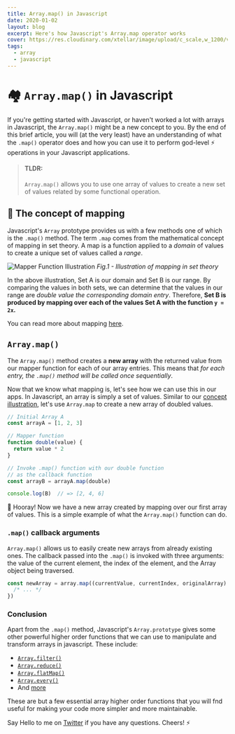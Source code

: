 ```yaml
---
title: Array.map() in Javascript
date: 2020-01-02
layout: blog
excerpt: Here's how Javascript's Array.map operator works
cover: https://res.cloudinary.com/xtellar/image/upload/c_scale,w_1200/v1577977938/jbakebwa.dev/blog-headers/array-map_vvtw7n.jpg
tags:
  - array
  - javascript
---
```


# 🏘 `Array.map()` in Javascript
If you're getting started with Javascript, or haven't worked a lot with arrays in Javascript, the `Array.map()` might be a new concept to you. By the end of this brief article, you will (at the very least) have an understanding of what the `.map()` operator does and how you can use it to perform god-level ⚡️ operations in your Javascript applications.

> #### TLDR:
> `Array.map()` allows you to use one array of values to create a new set of values related by some functional operation.

## 🎲 The concept of mapping
Javascript's `Array` prototype provides us with a few methods one of which is the `.map()` method. The term `.map` comes from the mathematical concept of mapping in set theory. A map is a function applied to a _domain_ of values to create a unique set of values called a _range_.

![Mapper Function Illustration](https://res.cloudinary.com/xtellar/image/upload/v1577979121/jbakebwa.dev/illustrations/mapper-illustration_ocnina.jpg)
*Fig.1 - Illustration of mapping in set theory*

In the above illustration, Set A is our domain and Set B is our range. By comparing the values in both sets, we can determine that the values in our range are _double value the corresponding domain entry_. Therefore, **Set B is produced by mapping over each of the values Set A with the function `y = 2x`.**

You can read more about mapping [here](https://www.encyclopediaofmath.org/index.php/Mapping).

## `Array.map()`
The `Array.map()` method creates a **new array** with the returned value from our mapper function for each of our array entries. This means that _for each entry, the `.map()` method will be called once sequentially_.

Now that we know what mapping is, let's see how we can use this in our apps. In Javascript, an array is simply a set of values. Similar to our [concept illustration](#%f0%9f%8e%b2-the-concept-of-mapping), let's use `Array.map` to create a new array of doubled values.

```js
// Initial Array A
const arrayA = [1, 2, 3]

// Mapper function
function double(value) {
  return value * 2
}

// Invoke .map() function with our double function
// as the callback function
const arrayB = arrayA.map(double)

console.log(B)  // => [2, 4, 6]

```

🎉 Hooray! Now we have a new array created by mapping over our first array of values. This is a simple example of what the `Array.map()` function can do.

### `.map()` callback arguments
`Array.map()` allows us to easily create new arrays from already existing ones. The callback passed into the `.map()` is invoked with three arguments: the value of the current element, the index of the element, and the Array object being traversed.

```js
const newArray = array.map((currentValue, currentIndex, originalArray) => {
  /* ... */
})
```

### Conclusion
Apart from the `.map()` method, Javascript's `Array.prototype` gives some other powerful higher order functions that we can use to manipulate and transform arrays in javascript. These include:

- [`Array.filter()`](https://developer.mozilla.org/en-US/docs/Web/JavaScript/Reference/Global_Objects/Array/filter)
- [`Array.reduce()`](https://developer.mozilla.org/en-US/docs/Web/JavaScript/Reference/Global_Objects/Array/Reduce)
- [`Array.flatMap()`](https://developer.mozilla.org/en-US/docs/Web/JavaScript/Reference/Global_Objects/Array/flatMap)
- [`Array.every()`](https://developer.mozilla.org/en-US/docs/Web/JavaScript/Reference/Global_Objects/Array/every)
- And [more](https://developer.mozilla.org/en-US/docs/Web/JavaScript/Reference/Global_Objects/Array)

These are but a few essential array higher order functions that you will fnd useful for making your code more simpler and more maintainable.

Say Hello to me on [Twitter](https://twitter.com/codebender828) if you have any questions. Cheers! ⚡️
